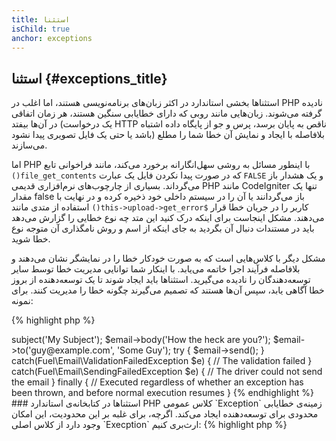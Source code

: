 ```yaml
---
title: استثنا
isChild: true
anchor: exceptions
---
```


## استثنا {#exceptions_title}

استثناها بخشی استاندارد در اکثر زبان‌های برنامه‌نویسی هستند، اما اغلب در PHP نادیده گرفته می‌شوند. زبان‌هایی مانند روبی که دارای خطایابی سنگین هستند، هر زمان اتفاقی در آن‌ها بیفتد (یک درخواست HTTP ناقص به پایان برسد، پرس و جو از پایگاه داده اشتباه باشد یا حتی یک فایل تصویری پیدا نشود) بلافاصله با ایجاد و نمایش آن خطا شما را مطلع می‌سازند.

اما PHP با اینطور مسائل به روشی سهل‌انگارانه برخورد می‌کند، مانند فراخوانی تابع `()file_get_contents` که در صورت پیدا نکردن فایل یک عبارت `FALSE` و یک هشدار باز می‌گرداند. بسیاری از چارچوب‌های نرم‌افزاری قدیمی‌ PHP مانند CodeIgniter تنها یک مقدار false باز می‌گردانند یا آن را در سیستم داخلی خود ذخیره کرده و در نهایت با استفاده از متدی مانند `()this->upload->get_error$` کاربر را در جریان خطا قرار می‌دهند. مشکل اینجاست برای اینکه درک کنید این متد چه نوع خطایی را گزارش می‌دهد باید در مستندات دنبال آن بگردید به جای اینکه از اسم و روش نامگذاری آن متوجه نوع خطا شوید.

مشکل دیگر با کلاس‌هایی است که به صورت خودکار خطا را در نمایشگر نشان می‌دهند و بلافاصله فرآیند اجرا خاتمه می‌یابد. با اینکار شما توانایی مدیریت خطا توسط سایر توسعه‌دهندگان را نادیده می‌گیرید. استثناها باید ایجاد شوند تا یک توسعه‌دهنده از بروز خطا آگاهی یابد، سپس آن‌ها هستند که تصمیم می‌گیرند چگونه خطا را مدیریت کنند. برای نمونه:

{% highlight php %}
<?php
$email = new Fuel\Email;
$email->subject('My Subject');
$email->body('How the heck are you?');
$email->to('guy@example.com', 'Some Guy');

try
{
    $email->send();
}
catch(Fuel\Email\ValidationFailedException $e)
{
    // The validation failed
}
catch(Fuel\Email\SendingFailedException $e)
{
    // The driver could not send the email
}
finally
{
    // Executed regardless of whether an exception has been thrown, and before normal execution resumes
}
{% endhighlight %}

### استثناها در کتابخانه‌ی استاندارد PHP

کلاس عمومی `Exception` زمینه‌ی خطایابی محدودی برای توسعه‌دهنده ایجاد می‌کند. اگرچه، برای غلبه بر این محدودیت، این امکان وجود دارد از کلاس اصلی `Execption` ارث‌بری کنیم:

{% highlight php %}
<?php
class ValidationException extends Exception {}
{% endhighlight %}

این بدان معنی است که می‌توانید حالت‌های مختلفی جهت بررسی خطا در این کلاس تعریف کنید. این کار منجر به تولید **بسیاری** موارد استثنا خواهد شد، که برخی از آن‌ها به صورت کلی توسط [افزونه SPL][splext] نادیده گرفته می‌شوند.

برای نمونه اگر از تابع `()call__` استفاده کنید و طی آن یک متد نامعتبر فراخوانی شود به جای اینکه یک استثنا از نوع استاندارد ایجاد شود، می‌توانید به راحتی از استثنایی مانند `throw new BadMethodCallException` استفاده کنید.

* [درباره‌ی استثناها بیشتر بخوانید][exceptions]
* [درباره‌ی افزونه‌ی SPL بیشتر بخوانید][splexe]
* [استفاده‌ی تودرتو از استثناها در PHP][nesting-exceptions-in-php]
* [بهترین روش‌های استفاده از استثنا در PHP5.3][exception-best-practices53]

[exceptions]: http://php.net/manual/en/language.exceptions.php
[splexe]: http://php.net/manual/en/spl.exceptions.php
[splext]: /#standard_php_library
[exception-best-practices53]: http://ralphschindler.com/2010/09/15/exception-best-practices-in-php-5-3
[nesting-exceptions-in-php]: http://www.brandonsavage.net/exceptional-php-nesting-exceptions-in-php/
